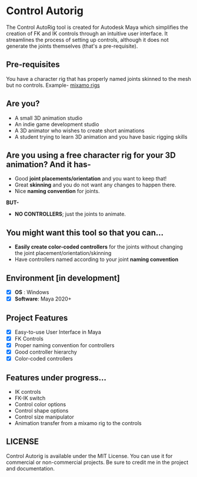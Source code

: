 # Control Autorig
The Control AutoRig tool is created for Autodesk Maya which simplifies the creation of FK and IK controls through an intuitive user interface. It streamlines the process of setting up controls, although it does not generate the joints themselves (that's a pre-requisite).

## **Pre-requisites**
You have a character rig that has properly named joints skinned to the mesh but no controls. Example- [mixamo rigs](https://www.mixamo.com/#/)

## **Are you?**
- A small 3D animation studio
- An indie game development studio
- A 3D animator who wishes to create short animations
- A student trying to learn 3D animation and you have basic rigging skills

## **Are you using a free character rig for your 3D animation? And it has-**
- Good **joint placements/orientation** and you want to keep that!
- Great **skinning** and you do not want any changes to happen there.
- Nice **naming convention** for joints.


**BUT-**
- **NO CONTROLLERS**; just the joints to animate.

## **You might want this tool so that you can...** 
- **Easily create color-coded controllers** for the joints without changing the joint placement/orientation/skinning
- Have controllers named according to your joint **naming convention**

## Environment [in development]
- [x] **OS**      : Windows
- [x] **Software**: Maya 2020+ 

## **Project Features**
- [x] Easy-to-use User Interface in Maya
- [x] FK Controls
- [x] Proper naming convention for controllers
- [x] Good controller hierarchy
- [x] Color-coded controllers

## **Features under progress...**
- IK controls
- FK-IK switch
- Control color options
- Control shape options
- Control size manipulator
- Animation transfer from a mixamo rig to the controls

## **LICENSE**
Control Autorig is available under the MIT License. You can use it for commercial or non-commercial projects. Be sure to credit me in the project and documentation.